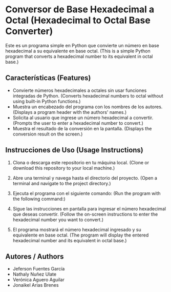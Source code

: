 # Conversor de Base Hexadecimal a Octal (Hexadecimal to Octal Base Converter)

Este es un programa simple en Python que convierte un número en base hexadecimal a su equivalente en base octal. (This is a simple Python program that converts a hexadecimal number to its equivalent in octal base.)

## Características (Features)

- Convierte números hexadecimales a octales sin usar funciones integradas de Python. (Converts hexadecimal numbers to octal without using built-in Python functions.)
- Muestra un encabezado del programa con los nombres de los autores. (Displays a program header with the authors' names.)
- Solicita al usuario que ingrese un número hexadecimal a convertir. (Prompts the user to enter a hexadecimal number to convert.)
- Muestra el resultado de la conversión en la pantalla. (Displays the conversion result on the screen.)

## Instrucciones de Uso (Usage Instructions)

1. Clona o descarga este repositorio en tu máquina local. (Clone or download this repository to your local machine.)

2. Abre una terminal y navega hasta el directorio del proyecto. (Open a terminal and navigate to the project directory.)

3. Ejecuta el programa con el siguiente comando: (Run the program with the following command:)

4. Sigue las instrucciones en pantalla para ingresar el número hexadecimal que deseas convertir. (Follow the on-screen instructions to enter the hexadecimal number you want to convert.)

5. El programa mostrará el número hexadecimal ingresado y su equivalente en base octal. (The program will display the entered hexadecimal number and its equivalent in octal base.)

## Autores / Authors 

- Jeferson Fuentes García
- Nathaly Nuñez Ulate
- Verónica Aguero Aguilar
- Jonaikel Arias Brenes
